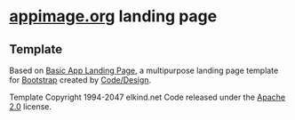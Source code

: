 # [appimage.org](http://appimage.org) landing page

## Template

Based on [Basic App Landing Page](http://codedesign.elkind.net/themes/bootstrap-theme-basic-app/), a multipurpose landing page template for [Bootstrap](http://getbootstrap.com/) created by [Code/Design](http://http://codedesign.elkind.net/).

Template Copyright 1994-2047 elkind.net Code released under the [Apache 2.0](https://github.com/elkindnet/codedesign-basic-app/blob/gh-pages/LICENSE) license.
